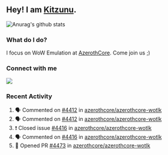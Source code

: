 ## Hey! I am [Kitzunu](https://Github.com/Kitzunu).

![Anurag's github stats](https://github-readme-stats.kitzunu.vercel.app/api?username=Kitzunu&show_icons=true)

### What do I do?

I focus on WoW Emulation at [AzerothCore](https://Github.com/AzerothCore). Come join us ;)

### Connect with me
[![](https://img.shields.io/badge/AzerothCore%20Discord-Connect%20with%20me!-green)](https://discord.com/invite/gkt4y2x)

### Recent Activity

<!--START_SECTION:activity-->
1. 🗣 Commented on [#4412](https://github.com/azerothcore/azerothcore-wotlk/issues/4412) in [azerothcore/azerothcore-wotlk](https://github.com/azerothcore/azerothcore-wotlk)
2. 🗣 Commented on [#4412](https://github.com/azerothcore/azerothcore-wotlk/issues/4412) in [azerothcore/azerothcore-wotlk](https://github.com/azerothcore/azerothcore-wotlk)
3. ❗️ Closed issue [#4416](https://github.com/azerothcore/azerothcore-wotlk/issues/4416) in [azerothcore/azerothcore-wotlk](https://github.com/azerothcore/azerothcore-wotlk)
4. 🗣 Commented on [#4416](https://github.com/azerothcore/azerothcore-wotlk/issues/4416) in [azerothcore/azerothcore-wotlk](https://github.com/azerothcore/azerothcore-wotlk)
5. 💪 Opened PR [#4473](https://github.com/azerothcore/azerothcore-wotlk/pull/4473) in [azerothcore/azerothcore-wotlk](https://github.com/azerothcore/azerothcore-wotlk)
<!--END_SECTION:activity-->
